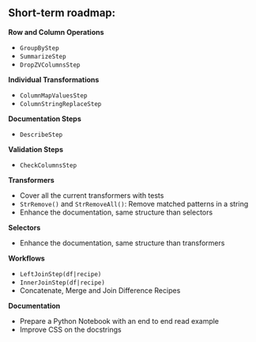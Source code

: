 
## Short-term roadmap:

**Row and Column Operations**

- `GroupByStep`
- `SummarizeStep`
- `DropZVColumnsStep`

**Individual Transformations**

- `ColumnMapValuesStep`
- `ColumnStringReplaceStep`

**Documentation Steps**

- `DescribeStep`

**Validation Steps**

- `CheckColumnsStep`

**Transformers**

- Cover all the current transformers with tests
- `StrRemove()` and `StrRemoveAll()`: Remove matched patterns in a string
- Enhance the documentation, same structure than selectors

**Selectors**

- Enhance the documentation, same structure than transformers

**Workflows**

- `LeftJoinStep(df|recipe)`
- `InnerJoinStep(df|recipe)`
- Concatenate, Merge and Join Difference Recipes

**Documentation**

- Prepare a Python Notebook with an end to end read example
- Improve CSS on the docstrings
